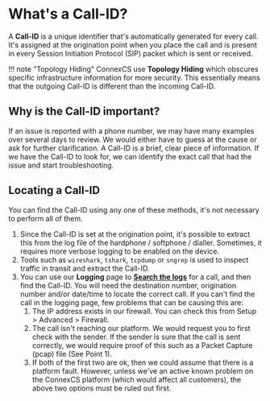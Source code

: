 
# What's a Call-ID?
A **Call-ID** is a unique identifier that's automatically generated for every call. It's assigned at the origination point when you place the call and is present in every Session Initiation Protocol (SIP) packet which is sent or received. 

!!! note "Topology Hiding"
    ConnexCS use **Topology Hiding** which obscures specific infrastructure information for more security. This essentially means that the outgoing Call-ID is different than the incoming Call-ID.

## Why is the Call-ID important?
If an issue is reported with a phone number, we may have many examples over several days to review. We would either have to guess at the cause or ask for further clarification. A Call-ID is a brief, clear piece of information. If we have the Call-ID to look for, we can identify the exact call that had the issue and start troubleshooting. 

## Locating a Call-ID
You can find the Call-ID using any one of these methods, it's not necessary to perform all of them. 

1. Since the Call-ID is set at the origination point, it's possible to extract this from the log file of the hardphone / softphone / dialler. Sometimes, it requires more verbose logging to be enabled on the device.
2. Tools such as `wireshark`, `tshark`, `tcpdump` or `sngrep` is used to inspect traffic in transit and extract the Call-ID.
3. You can use our **Logging** page to [**Search the logs**](/logging/#searching-the-logs) for a call, and then find the Call-ID. You will need the destination number, origination number and/or date/time to locate the correct call. If you can't find the call in the logging page, few problems that can be causing this are:
   1. The IP address exists in our firewall. You can check this from Setup > Advanced > Firewall.
   2. The call isn't reaching our platform. We would request you to first check with the sender. If the sender is sure that the call is sent correctly, we would require proof of this such as a Packet Capture (pcap) file (See Point 1).
   3. If both of the first two are ok, then we could assume that there is a platform fault. However, unless we've an active known problem on the ConnexCS platform (which would affect all customers), the above two options must be ruled out first.
 
 
